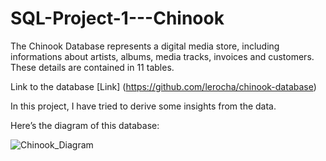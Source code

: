 # SQL-Project-1---Chinook

The Chinook Database represents a digital media store, including informations about artists, albums, media tracks, invoices and customers. These details are contained in 11 tables.

Link to the database [Link] (https://github.com/lerocha/chinook-database)

In this project, I have tried to derive some insights from the data.

Here’s the diagram of this database:

![Chinook_Diagram](https://github.com/lpthao0102/SQL-Project-1---Chinook/assets/166318783/be89a116-68ef-40cf-afb8-39da8f1e9d3d)

